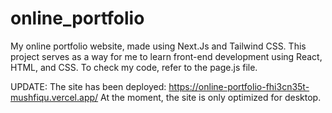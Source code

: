 # online_portfolio
My online portfolio website, made using Next.Js and Tailwind CSS. This project serves as a way for me to 
learn front-end development using React, HTML, and CSS.
To check my code, refer to the page.js file.

UPDATE: The site has been deployed: https://online-portfolio-fhi3cn35t-mushfiqu.vercel.app/
At the moment, the site is only optimized for desktop. 
